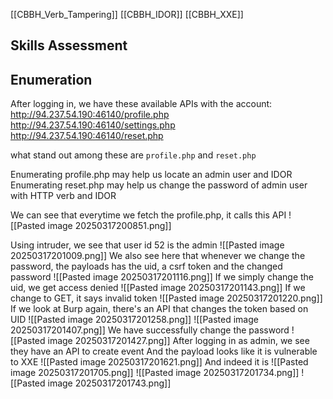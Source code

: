 [[CBBH_Verb_Tampering]]
[[CBBH_IDOR]]
[[CBBH_XXE]]

## Skills Assessment
## Enumeration
After logging in, we have these available APIs with the account:
http://94.237.54.190:46140/profile.php
http://94.237.54.190:46140/settings.php
http://94.237.54.190:46140/reset.php

what stand out among these are `profile.php` and `reset.php`

Enumerating profile.php may help us locate an admin user and IDOR
Enumerating reset.php may help us change the password of admin user with HTTP verb and IDOR


We can see that everytime we fetch the profile.php, it calls this API
![[Pasted image 20250317200851.png]]

Using intruder, we see that user id 52 is the admin
![[Pasted image 20250317201009.png]]
We also see here that whenever we change the password, the payloads has the uid, a csrf token and the changed password
![[Pasted image 20250317201116.png]]
If we simply change the uid, we get access denied
![[Pasted image 20250317201143.png]]
If we change to GET, it says invalid token
![[Pasted image 20250317201220.png]]
If we look at Burp again, there's an API that changes the token based on UID
![[Pasted image 20250317201258.png]]
![[Pasted image 20250317201407.png]]
We have successfully change the password
![[Pasted image 20250317201427.png]]
After logging in as admin, we see they have an API to create event
And the payload looks like it is vulnerable to XXE
![[Pasted image 20250317201621.png]]
And indeed it is
![[Pasted image 20250317201705.png]]
![[Pasted image 20250317201734.png]]
![[Pasted image 20250317201743.png]]
